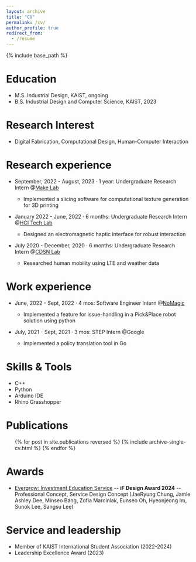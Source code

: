 ```yaml
---
layout: archive
title: "CV"
permalink: /cv/
author_profile: true
redirect_from:
  - /resume
---
```


{% include base_path %}

Education
======
* M.S. Industrial Design, KAIST, ongoing
* B.S. Industrial Design and Computer Science, KAIST, 2023

Research Interest
======
* Digital Fabrication, Computational Design, Human-Computer Interaction

Research experience
======
* September, 2022 - August, 2023 · 1 year: Undergraduate Research Intern @[Make Lab](https://make.kaist.ac.kr/) 
  *  Implemented a slicing software for computational texture generation for 3D printing

* January 2022 - June, 2022 · 6 months: Undergraduate Research Intern @[HCI Tech Lab](https://hcitech.org/) 
  * Designed an electromagnetic haptic interface for robust interaction

* July 2020 - December, 2020 · 6 months: Undergraduate Research Intern @[CDSN Lab](http://cds.kaist.ac.kr/)
  * Researched human mobility using LTE and weather data

Work experience
======
* June, 2022 - Sept, 2022 · 4 mos: Software Engineer Intern @[NoMagic](https://nomagic.ai/)
  * Implemented a feature for issue-handling in a Pick&Place robot solution using python

* July, 2021 - Sept, 2021 · 3 mos: STEP Intern @Google
  * Implemented a policy translation tool in Go
  
Skills & Tools
======
* C++
* Python
* Arduino IDE
* Rhino Grasshopper

Publications
======
  <ul>{% for post in site.publications reversed %}
    {% include archive-single-cv.html %}
  {% endfor %}</ul>
  
Awards
======
* [Evergrow: Investment Education Service](https://ifdesign.com/en/winner-ranking/project/evergrow-investment-education-service/618273) -- **iF Design Award 2024** -- Professional Concept, Service Design Concept (JaeRyung Chung, Jamie Ashley Dee, Minseo Bang, Zofia Marciniak, Eunseo Oh, Hyeonjeong Im, Sunok Lee, Sangsu Lee)
  
Service and leadership
======
* Member of KAIST International Student Association (2022-2024)
* Leadership Excellence Award (2023)
